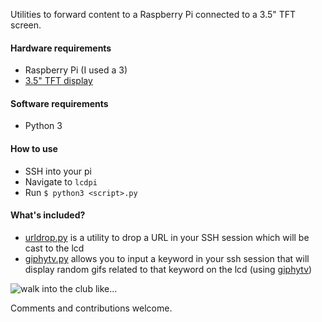 Utilities to forward content to a Raspberry Pi connected to a 3.5" TFT screen.

#### Hardware requirements

- Raspberry Pi (I used a 3)
- [3.5" TFT display](https://wiki.dfrobot.com/3.5_inches_TFT_Touchscreen_for_Raspberry_Pi_SKU__DFR0428)

#### Software requirements

- Python 3

#### How to use

- SSH into your pi
- Navigate to `lcdpi`
- Run `$ python3 <script>.py`

#### What's included?

- [urldrop.py](https://github.com/mahtDFR/lcdpi/blob/master/urldrop.py) is a utility to drop a URL in your SSH session which will be cast to the lcd
- [giphytv.py](https://github.com/mahtDFR/lcdpi/blob/master/giphytv.py) allows you to input a keyword in your ssh session that will display random gifs related to that keyword on the lcd (using [giphytv](http://tv.giphy.com/work%20remote))

![walk into the club like...](https://media.giphy.com/media/ZdU3bTTc1WWStZM5lm/giphy.gif)

Comments and contributions welcome.
